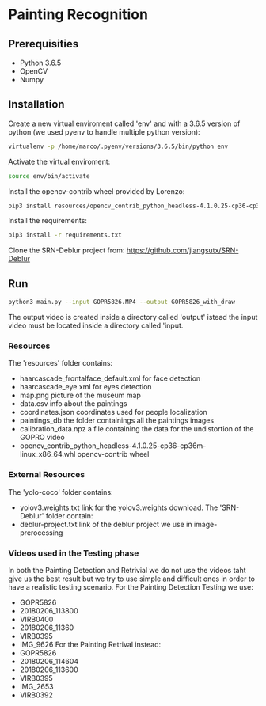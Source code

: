 # Painting Recognition

## Prerequisities
- Python 3.6.5
- OpenCV
- Numpy

## Installation
Create a new virtual enviroment called 'env' and with a 3.6.5 version of python (we used pyenv to handle multiple python version):
```bash
virtualenv -p /home/marco/.pyenv/versions/3.6.5/bin/python env
```
Activate the virtual enviroment:
```bash
source env/bin/activate
```
Install the opencv-contrib wheel provided by Lorenzo:
```bash
pip3 install resources/opencv_contrib_python_headless-4.1.0.25-cp36-cp36m-linux_x86_64.whl
```
Install the requirements:
```bash
pip3 install -r requirements.txt
```
Clone the SRN-Deblur project from: https://github.com/jiangsutx/SRN-Deblur 


## Run
```bash
python3 main.py --input GOPR5826.MP4 --output GOPR5826_with_draw
```

The output video is created inside a directory called 'output' istead the input video must be located inside a directory called 'input.

### Resources
The 'resources' folder contains:
- haarcascade_frontalface_default.xml for face detection
- haarcascade_eye.xml for eyes detection
- map.png picture of the museum map
- data.csv info about the paintings
- coordinates.json coordinates used for people localization
- paintings_db the folder containings all the paintings images
- calibration_data.npz a file containing the data for the undistortion of the GOPRO video
- opencv_contrib_python_headless-4.1.0.25-cp36-cp36m-linux_x86_64.whl opencv-contrib wheel

### External Resources
The 'yolo-coco' folder contains:
- yolov3.weights.txt link for the yolov3.weights download.
The 'SRN-Deblur' folder contain:
- deblur-project.txt link of the deblur project we use in image-prerocessing

### Videos used in the Testing phase
In both the Painting Detection and Retrivial we do not use the videos taht give us the best result but we try to use simple and difficult ones in order to have a realistic testing scenario. For the Painting Detection Testing we use:
- GOPR5826
- 20180206_113800
- VIRB0400
- 20180206_11360
- VIRB0395
- IMG_9626
For the Painting Retrival instead:
- GOPR5826
- 20180206_114604
- 20180206_113600
- VIRB0395
- IMG_2653
- VIRB0392
